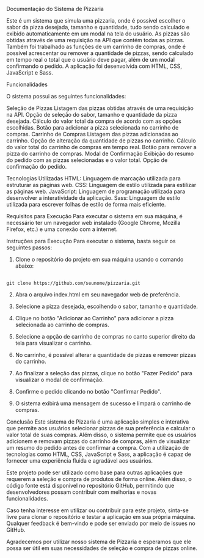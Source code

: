 <p>Documenta&ccedil;&atilde;o do Sistema de Pizzaria</p>
<p>Este &eacute; um sistema que simula uma pizzaria, onde &eacute; poss&iacute;vel escolher o sabor da pizza desejada, tamanho e quantidade, tudo sendo calculado e exibido automaticamente em um modal na tela do usu&aacute;rio. As pizzas s&atilde;o obtidas atrav&eacute;s de uma requisi&ccedil;&atilde;o na API que cont&eacute;m todas as pizzas. Tamb&eacute;m foi trabalhado as fun&ccedil;&otilde;es de um carrinho de compras, onde &eacute; poss&iacute;vel acrescentar ou remover a quantidade de pizzas, sendo calculado em tempo real o total que o usu&aacute;rio deve pagar, al&eacute;m de um modal confirmando o pedido. A aplica&ccedil;&atilde;o foi desenvolvida com HTML, CSS, JavaScript e Sass.</p>
<p>Funcionalidades</p>
<p>O sistema possui as seguintes funcionalidades:</p>
<p>Sele&ccedil;&atilde;o de Pizzas Listagem das pizzas obtidas atrav&eacute;s de uma requisi&ccedil;&atilde;o na API. Op&ccedil;&atilde;o de sele&ccedil;&atilde;o do sabor, tamanho e quantidade da pizza desejada. C&aacute;lculo do valor total da compra de acordo com as op&ccedil;&otilde;es escolhidas. Bot&atilde;o para adicionar a pizza selecionada no carrinho de compras. Carrinho de Compras Listagem das pizzas adicionadas ao carrinho. Op&ccedil;&atilde;o de altera&ccedil;&atilde;o da quantidade de pizzas no carrinho. C&aacute;lculo do valor total do carrinho de compras em tempo real. Bot&atilde;o para remover a pizza do carrinho de compras. Modal de Confirma&ccedil;&atilde;o Exibi&ccedil;&atilde;o do resumo do pedido com as pizzas selecionadas e o valor total. Op&ccedil;&atilde;o de confirma&ccedil;&atilde;o do pedido.</p>
<p>Tecnologias Utilizadas HTML: Linguagem de marca&ccedil;&atilde;o utilizada para estruturar as p&aacute;ginas web. CSS: Linguagem de estilo utilizada para estilizar as p&aacute;ginas web. JavaScript: Linguagem de programa&ccedil;&atilde;o utilizada para desenvolver a interatividade da aplica&ccedil;&atilde;o. Sass: Linguagem de estilo utilizada para escrever folhas de estilo de forma mais eficiente.</p>
<p>Requisitos para Execu&ccedil;&atilde;o Para executar o sistema em sua m&aacute;quina, &eacute; necess&aacute;rio ter um navegador web instalado (Google Chrome, Mozilla Firefox, etc.) e uma conex&atilde;o com a internet.</p>
<p>Instru&ccedil;&otilde;es para Execu&ccedil;&atilde;o Para executar o sistema, basta seguir os seguintes passos:</p>
<ol>
    <li>Clone o reposit&oacute;rio do projeto em sua m&aacute;quina usando o comando abaixo:</li>
</ol>
<pre><div><div>
</div><div><code>git clone https://github.com/seunome/pizzaria.git
</code></div></div></pre>
<ol start="2">
    <li>
        <p>Abra o arquivo index.html em seu navegador web de prefer&ecirc;ncia.</p>
    </li>
    <li>
        <p>Selecione a pizza desejada, escolhendo o sabor, tamanho e quantidade.</p>
    </li>
    <li>
        <p>Clique no bot&atilde;o &quot;Adicionar ao Carrinho&quot; para adicionar a pizza selecionada ao carrinho de compras.</p>
    </li>
    <li>
        <p>Selecione a op&ccedil;&atilde;o de carrinho de compras no canto superior direito da tela para visualizar o carrinho.</p>
    </li>
    <li>
        <p>No carrinho, &eacute; poss&iacute;vel alterar a quantidade de pizzas e remover pizzas do carrinho.</p>
    </li>
    <li>
        <p>Ao finalizar a sele&ccedil;&atilde;o das pizzas, clique no bot&atilde;o &quot;Fazer Pedido&quot; para visualizar o modal de confirma&ccedil;&atilde;o.</p>
    </li>
    <li>
        <p>Confirme o pedido clicando no bot&atilde;o &quot;Confirmar Pedido&quot;.</p>
    </li>
    <li>
        <p>O sistema exibir&aacute; uma mensagem de sucesso e limpar&aacute; o carrinho de compras.</p>
    </li>
</ol>
<p>Conclus&atilde;o Este sistema de Pizzaria &eacute; uma aplica&ccedil;&atilde;o simples e interativa que permite aos usu&aacute;rios selecionar pizzas de sua prefer&ecirc;ncia e calcular o valor total de suas compras. Al&eacute;m disso, o sistema permite que os usu&aacute;rios adicionem e removam pizzas do carrinho de compras, al&eacute;m de visualizar um resumo do pedido antes de confirmar a compra. Com a utiliza&ccedil;&atilde;o de tecnologias como HTML, CSS, JavaScript e Sass, a aplica&ccedil;&atilde;o &eacute; capaz de fornecer uma experi&ecirc;ncia fluida e agrad&aacute;vel aos usu&aacute;rios.</p>
<p>Este projeto pode ser utilizado como base para outras aplica&ccedil;&otilde;es que requerem a sele&ccedil;&atilde;o e compra de produtos de forma online. Al&eacute;m disso, o c&oacute;digo fonte est&aacute; dispon&iacute;vel no reposit&oacute;rio GitHub, permitindo que desenvolvedores possam contribuir com melhorias e novas funcionalidades.</p>
<p>Caso tenha interesse em utilizar ou contribuir para este projeto, sinta-se livre para clonar o reposit&oacute;rio e testar a aplica&ccedil;&atilde;o em sua pr&oacute;pria m&aacute;quina. Qualquer feedback &eacute; bem-vindo e pode ser enviado por meio de issues no GitHub.</p>
<p>Agradecemos por utilizar nosso sistema de Pizzaria e esperamos que ele possa ser &uacute;til em suas necessidades de sele&ccedil;&atilde;o e compra de pizzas online.</p>
